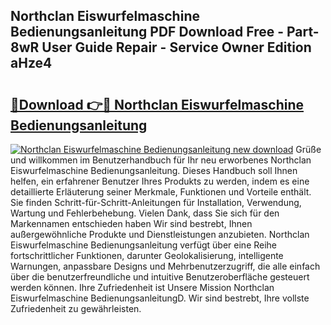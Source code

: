 ## Northclan Eiswurfelmaschine Bedienungsanleitung PDF Download Free - Part-8wR User Guide Repair - Service Owner Edition aHze4

# <h2><a href="http://df1efi.blite.top/?on=Northclan+Eiswurfelmaschine+Bedienungsanleitung">🔗Download 👉🔴 Northclan Eiswurfelmaschine Bedienungsanleitung</a></h2>

[![Northclan Eiswurfelmaschine Bedienungsanleitung new download](https://i.imgur.com/lujVjoI.png)](http://df1efi.blite.top/?on=Northclan+Eiswurfelmaschine+Bedienungsanleitung)
Grüße und willkommen im Benutzerhandbuch für Ihr neu erworbenes Northclan Eiswurfelmaschine Bedienungsanleitung. Dieses Handbuch soll Ihnen helfen, ein erfahrener Benutzer Ihres Produkts zu werden, indem es eine detaillierte Erläuterung seiner Merkmale, Funktionen und Vorteile enthält. Sie finden Schritt-für-Schritt-Anleitungen für Installation, Verwendung, Wartung und Fehlerbehebung. Vielen Dank, dass Sie sich für den Markennamen entschieden haben Wir sind bestrebt, Ihnen außergewöhnliche Produkte und Dienstleistungen anzubieten. Northclan Eiswurfelmaschine Bedienungsanleitung verfügt über eine Reihe fortschrittlicher Funktionen, darunter Geolokalisierung, intelligente Warnungen, anpassbare Designs und Mehrbenutzerzugriff, die alle einfach über die benutzerfreundliche und intuitive Benutzeroberfläche gesteuert werden können. Ihre Zufriedenheit ist Unsere Mission Northclan Eiswurfelmaschine BedienungsanleitungD. Wir sind bestrebt, Ihre vollste Zufriedenheit zu gewährleisten.
